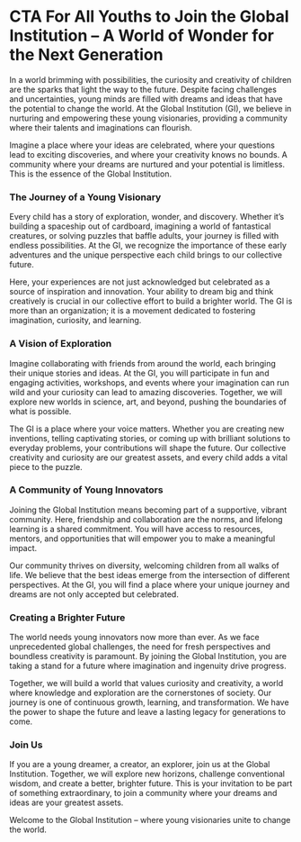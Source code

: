 # CTA For All Youths to Join the Global Institution – A World of Wonder for the Next Generation

In a world brimming with possibilities, the curiosity and creativity of children are the sparks that light the way to the future. Despite facing challenges and uncertainties, young minds are filled with dreams and ideas that have the potential to change the world. At the Global Institution (GI), we believe in nurturing and empowering these young visionaries, providing a community where their talents and imaginations can flourish.

Imagine a place where your ideas are celebrated, where your questions lead to exciting discoveries, and where your creativity knows no bounds. A community where your dreams are nurtured and your potential is limitless. This is the essence of the Global Institution.

### The Journey of a Young Visionary

Every child has a story of exploration, wonder, and discovery. Whether it’s building a spaceship out of cardboard, imagining a world of fantastical creatures, or solving puzzles that baffle adults, your journey is filled with endless possibilities. At the GI, we recognize the importance of these early adventures and the unique perspective each child brings to our collective future.

Here, your experiences are not just acknowledged but celebrated as a source of inspiration and innovation. Your ability to dream big and think creatively is crucial in our collective effort to build a brighter world. The GI is more than an organization; it is a movement dedicated to fostering imagination, curiosity, and learning.

### A Vision of Exploration

Imagine collaborating with friends from around the world, each bringing their unique stories and ideas. At the GI, you will participate in fun and engaging activities, workshops, and events where your imagination can run wild and your curiosity can lead to amazing discoveries. Together, we will explore new worlds in science, art, and beyond, pushing the boundaries of what is possible.

The GI is a place where your voice matters. Whether you are creating new inventions, telling captivating stories, or coming up with brilliant solutions to everyday problems, your contributions will shape the future. Our collective creativity and curiosity are our greatest assets, and every child adds a vital piece to the puzzle.

### A Community of Young Innovators

Joining the Global Institution means becoming part of a supportive, vibrant community. Here, friendship and collaboration are the norms, and lifelong learning is a shared commitment. You will have access to resources, mentors, and opportunities that will empower you to make a meaningful impact.

Our community thrives on diversity, welcoming children from all walks of life. We believe that the best ideas emerge from the intersection of different perspectives. At the GI, you will find a place where your unique journey and dreams are not only accepted but celebrated.

### Creating a Brighter Future

The world needs young innovators now more than ever. As we face unprecedented global challenges, the need for fresh perspectives and boundless creativity is paramount. By joining the Global Institution, you are taking a stand for a future where imagination and ingenuity drive progress.

Together, we will build a world that values curiosity and creativity, a world where knowledge and exploration are the cornerstones of society. Our journey is one of continuous growth, learning, and transformation. We have the power to shape the future and leave a lasting legacy for generations to come.

### Join Us

If you are a young dreamer, a creator, an explorer, join us at the Global Institution. Together, we will explore new horizons, challenge conventional wisdom, and create a better, brighter future. This is your invitation to be part of something extraordinary, to join a community where your dreams and ideas are your greatest assets.

Welcome to the Global Institution – where young visionaries unite to change the world.
